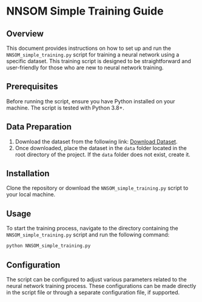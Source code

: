 # NNSOM Simple Training Guide

## Overview
This document provides instructions on how to set up and run the `NNSOM_simple_training.py` script for training a neural network using a specific dataset. 
This training script is designed to be straightforward and user-friendly for those who are new to neural network training.

## Prerequisites
Before running the script, ensure you have Python installed on your machine. The script is tested with Python 3.8+.

## Data Preparation
1. Download the dataset from the following link: [Download Dataset](https://drive.google.com/file/d/1Jc5DFLza0W05gfXd56hj9hSyVAqa3aG8).
2. Once downloaded, place the dataset in the `data` folder located in the root directory of the project. If the `data` folder does not exist, create it.

## Installation
Clone the repository or download the `NNSOM_simple_training.py` script to your local machine.

## Usage
To start the training process, navigate to the directory containing the `NNSOM_simple_training.py` script and run the following command:
```bash
python NNSOM_simple_training.py
```

## Configuration
The script can be configured to adjust various parameters related to the neural network training process. These configurations can be made directly in the script file or through a separate configuration file, if supported.
